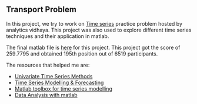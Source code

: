 ## Transport Problem

In this project, we try to work on [Time series](https://datahack.analyticsvidhya.com/contest/practice-problem-time-series-2/) practice problem hosted by analytics vidhaya. This project was also used to explore different time series techniques and their application in matlab.

The final matlab file is [here](https://github.com/abishekarun/Transport-Problem/blob/master/transport_problem.m) for this project. This project got the score of 259.7795 and obtained 195th position out of 6519 participants.

The resources that helped me are:

+ [Univariate Time Series Methods](https://github.com/abishekarun/Transport-Problem/blob/master/408a354d050742b5ff6eb6e708a2576bdff3.pdf)
+ [Time Series Modelling & Forecasting](https://github.com/abishekarun/Transport-Problem/blob/master/1302.6613.pdf)
+ [Matlab toolbox for time series modelling](https://github.com/abishekarun/Transport-Problem/blob/master/562-2013-11-11-E4.pdf)
+ [Data Analysis with matlab](https://github.com/abishekarun/Transport-Problem/blob/master/data_analysis.pdf) 
